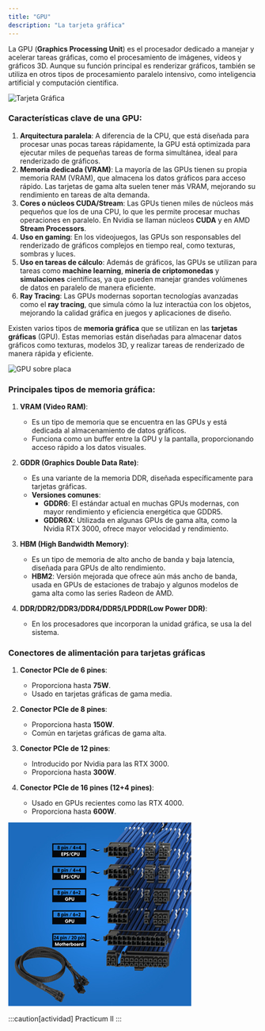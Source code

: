 ```yaml
---
title: "GPU"
description: "La tarjeta gráfica"
---
```


La GPU (**Graphics Processing Unit**) es el procesador dedicado a manejar y acelerar tareas gráficas, como el procesamiento de imágenes, videos y gráficos 3D. Aunque su función principal es renderizar gráficos, también se utiliza en otros tipos de procesamiento paralelo intensivo, como inteligencia artificial y computación científica.

![Tarjeta Gráfica](https://i.blogs.es/332cf8/screenshot_3638/1366_2000.webp)

### Características clave de una GPU:
1. **Arquitectura paralela**: A diferencia de la CPU, que está diseñada para procesar unas pocas tareas rápidamente, la GPU está optimizada para ejecutar miles de pequeñas tareas de forma simultánea, ideal para renderizado de gráficos.
2. **Memoria dedicada (VRAM)**: La mayoría de las GPUs tienen su propia memoria RAM (VRAM), que almacena los datos gráficos para acceso rápido. Las tarjetas de gama alta suelen tener más VRAM, mejorando su rendimiento en tareas de alta demanda.
3. **Cores o núcleos CUDA/Stream**: Las GPUs tienen miles de núcleos más pequeños que los de una CPU, lo que les permite procesar muchas operaciones en paralelo. En Nvidia se llaman núcleos **CUDA** y en AMD **Stream Processors**.
4. **Uso en gaming**: En los videojuegos, las GPUs son responsables del renderizado de gráficos complejos en tiempo real, como texturas, sombras y luces.
5. **Uso en tareas de cálculo**: Además de gráficos, las GPUs se utilizan para tareas como **machine learning**, **minería de criptomonedas** y **simulaciones** científicas, ya que pueden manejar grandes volúmenes de datos en paralelo de manera eficiente.
6. **Ray Tracing**: Las GPUs modernas soportan tecnologías avanzadas como el **ray tracing**, que simula cómo la luz interactúa con los objetos, mejorando la calidad gráfica en juegos y aplicaciones de diseño.


Existen varios tipos de **memoria gráfica** que se utilizan en las **tarjetas gráficas** (GPU). Estas memorias están diseñadas para almacenar datos gráficos como texturas, modelos 3D, y realizar tareas de renderizado de manera rápida y eficiente.

![GPU sobre placa](https://i.blogs.es/0ba60b/screenshot_3639/1366_2000.webp)

### Principales tipos de memoria gráfica:

1. **VRAM (Video RAM)**:
   - Es un tipo de memoria que se encuentra en las GPUs y está dedicada al almacenamiento de datos gráficos.
   - Funciona como un buffer entre la GPU y la pantalla, proporcionando acceso rápido a los datos visuales.

2. **GDDR (Graphics Double Data Rate)**:
   - Es una variante de la memoria DDR, diseñada específicamente para tarjetas gráficas.
   - **Versiones comunes**:
     - **GDDR6**: El estándar actual en muchas GPUs modernas, con mayor rendimiento y eficiencia energética que GDDR5.
     - **GDDR6X**: Utilizada en algunas GPUs de gama alta, como la Nvidia RTX 3000, ofrece mayor velocidad y rendimiento.

3. **HBM (High Bandwidth Memory)**:
   - Es un tipo de memoria de alto ancho de banda y baja latencia, diseñada para GPUs de alto rendimiento.
   - **HBM2**: Versión mejorada que ofrece aún más ancho de banda, usada en GPUs de estaciones de trabajo y algunos modelos de gama alta como las series Radeon de AMD.

4. **DDR/DDR2/DDR3/DDR4/DDR5/LPDDR(Low Power DDR)**:
   - En los procesadores que incorporan la unidad gráfica, se usa la del sistema.

### Conectores de alimentación para tarjetas gráficas

1. **Conector PCIe de 6 pines**:
   - Proporciona hasta **75W**.
   - Usado en tarjetas gráficas de gama media.

2. **Conector PCIe de 8 pines**:
   - Proporciona hasta **150W**.
   - Común en tarjetas gráficas de gama alta.

3. **Conector PCIe de 12 pines**:
   - Introducido por Nvidia para las RTX 3000.
   - Proporciona hasta **300W**.

4. **Conector PCIe de 16 pines (12+4 pines)**:
   - Usado en GPUs recientes como las RTX 4000.
   - Proporciona hasta **600W**.



![cableado GPU](../../../../assets/ut1/GPU-Power-Cables.jpg)

:::caution[actividad]
Practicum II
:::